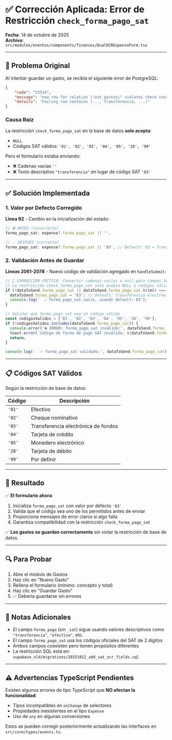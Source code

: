 # ✅ Corrección Aplicada: Error de Restricción `check_forma_pago_sat`

**Fecha**: 14 de octubre de 2025  
**Archivo**: `src/modules/eventos/components/finances/DualOCRExpenseForm.tsx`

---

## 🔴 Problema Original

Al intentar guardar un gasto, se recibía el siguiente error de PostgreSQL:

```json
{
    "code": "23514",
    "message": "new row for relation \"evt_gastos\" violates check constraint \"check_forma_pago_sat\"",
    "details": "Failing row contains (..., transferencia, ...)"
}
```

### Causa Raíz

La restricción `check_forma_pago_sat` en la base de datos **solo acepta**:
- `NULL`
- Códigos SAT válidos: `'01', '02', '03', '04', '05', '28', '99'`

Pero el formulario estaba enviando:
- ❌ Cadenas vacías `''` 
- ❌ Texto descriptivo `"transferencia"` en lugar de código SAT `'03'`

---

## ✅ Solución Implementada

### 1. Valor por Defecto Corregido

**Línea 92** - Cambio en la inicialización del estado:

```typescript
// ❌ ANTES (incorrecto)
forma_pago_sat: expense?.forma_pago_sat || '',

// ✅ DESPUÉS (correcto)
forma_pago_sat: expense?.forma_pago_sat || '03', // Default: 03 = Transferencia electrónica
```

### 2. Validación Antes de Guardar

**Líneas 2061-2078** - Nuevo código de validación agregado en `handleSubmit`:

```typescript
// 🔧 CORRECCIÓN CRÍTICA: Convertir cadenas vacías a null para campos SAT
// La restricción check_forma_pago_sat solo acepta NULL o códigos válidos ('01', '02', '03', '04', '05', '28', '99')
if (!dataToSend.forma_pago_sat || dataToSend.forma_pago_sat.trim() === '') {
  dataToSend.forma_pago_sat = '03'; // Default: Transferencia electrónica
  console.log('  ⚠️ forma_pago_sat vacío, usando default: 03');
}

// Validar que forma_pago_sat sea un código válido
const codigosValidos = ['01', '02', '03', '04', '05', '28', '99'];
if (!codigosValidos.includes(dataToSend.forma_pago_sat)) {
  console.error('❌ ERROR: forma_pago_sat inválido:', dataToSend.forma_pago_sat);
  toast.error(`Código de forma de pago SAT inválido: ${dataToSend.forma_pago_sat}`);
  return;
}

console.log('  ✅ forma_pago_sat validado:', dataToSend.forma_pago_sat);
```

---

## 📋 Códigos SAT Válidos

Según la restricción de base de datos:

| Código | Descripción |
|--------|-------------|
| `'01'` | Efectivo |
| `'02'` | Cheque nominativo |
| `'03'` | Transferencia electrónica de fondos |
| `'04'` | Tarjeta de crédito |
| `'05'` | Monedero electrónico |
| `'28'` | Tarjeta de débito |
| `'99'` | Por definir |

---

## 🎯 Resultado

✅ **El formulario ahora**:
1. Inicializa `forma_pago_sat` con valor por defecto `'03'`
2. Valida que el código sea uno de los permitidos antes de enviar
3. Proporciona mensajes de error claros si algo falla
4. Garantiza compatibilidad con la restricción `check_forma_pago_sat`

✅ **Los gastos se guardan correctamente** sin violar la restricción de base de datos.

---

## 🔍 Para Probar

1. Abre el módulo de Gastos
2. Haz clic en "Nuevo Gasto"
3. Rellena el formulario (mínimo: concepto y total)
4. Haz clic en "Guardar Gasto"
5. ✅ Debería guardarse sin errores

---

## 📝 Notas Adicionales

- El campo `forma_pago` (sin `_sat`) sigue usando valores descriptivos como `"transferencia"`, `"efectivo"`, etc.
- El campo `forma_pago_sat` usa los códigos oficiales del SAT de 2 dígitos
- Ambos campos coexisten pero tienen propósitos diferentes
- La restricción SQL está en: `supabase_old/migrations/20251012_add_sat_ocr_fields.sql`

---

## ⚠️ Advertencias TypeScript Pendientes

Existen algunos errores de tipo TypeScript que **NO afectan la funcionalidad**:
- Tipos incompatibles en `onChange` de selectores
- Propiedades inexistentes en el tipo `Expense`
- Uso de `any` en algunas conversiones

Estos se pueden corregir posteriormente actualizando las interfaces en `src/core/types/events.ts`.
